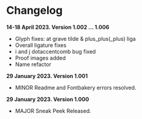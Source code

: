 # Changelog

**14-18 April 2023. Version 1.002 ... 1.006**
- Glyph fixes: at grave tilde & plus_plus(_plus) liga
- Overall ligature fixes
- i and j dotaccentcomb bug fixed
- Proof images added
- Name refactor

**29 January 2023. Version 1.001**
- MINOR Readme and Fontbakery errors resolved.

**29 January 2023. Version 1.000**
- MAJOR Sneak Peek Released.